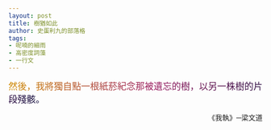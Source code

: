 ```yaml
---
layout: post
title: 樹猶如此
author: 史蛋利九的部落格
tags:
- 呢喃的細雨
- 高密度詞藻
- 一行文
---
```


<span style="font-size: large;
background: -webkit-linear-gradient(0deg, #cf8a00, #9a1b60, #090939);
-webkit-background-clip: text;
-webkit-text-fill-color: transparent;">
然後，我將獨自點一根紙菸紀念那被遺忘的樹，以另一株樹的片段殘骸。
</span>
<div style="text-align: right;">
《我執》─梁文道
</div>
